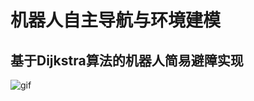 # 机器人自主导航与环境建模

## 基于Dijkstra算法的机器人简易避障实现

![gif](https://lvyou-article-1325718851.cos.ap-guangzhou.myqcloud.com/imgForTyparo/202501102250303.gif)
